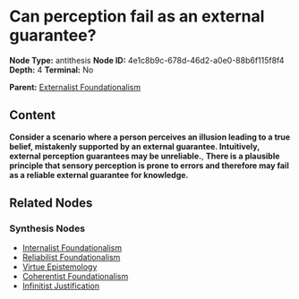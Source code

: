 # Can perception fail as an external guarantee?

**Node Type:** antithesis
**Node ID:** 4e1c8b9c-678d-46d2-a0e0-88b6f115f8f4
**Depth:** 4
**Terminal:** No

**Parent:** [Externalist Foundationalism](externalist-foundationalism-synthesis-5f5bacb4-81e2-4245-884b-78e781da31c6.md)

## Content

**Consider a scenario where a person perceives an illusion leading to a true belief, mistakenly supported by an external guarantee. Intuitively, external perception guarantees may be unreliable.**, **There is a plausible principle that sensory perception is prone to errors and therefore may fail as a reliable external guarantee for knowledge.**

## Related Nodes

### Synthesis Nodes

- [Internalist Foundationalism](internalist-foundationalism-synthesis-083dd477-8811-4923-a3c0-ee66523c1bb1.md)
- [Reliabilist Foundationalism](reliabilist-foundationalism-synthesis-d162a017-ee1e-4c09-9fd0-0d3ddddb0cdf.md)
- [Virtue Epistemology](virtue-epistemology-synthesis-9c3cae3d-e91d-455d-966c-7e2d8fdea234.md)
- [Coherentist Foundationalism](coherentist-foundationalism-synthesis-0e1b4dee-9ce7-4331-a457-3b7b56b02e69.md)
- [Infinitist Justification](infinitist-justification-synthesis-b1b0f671-b69c-40b4-9600-38331e20910c.md)
